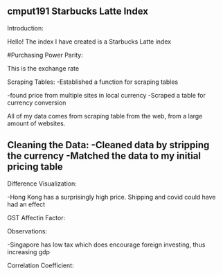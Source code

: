 ## cmput191 Starbucks Latte Index

Introduction:

Hello! The index I have created is a Starbucks Latte index

#Purchasing Power Parity:

This is the exchange rate


Scraping Tables:
-Established a function for scraping tables

-found price from multiple sites in local currency
-Scraped a table for currency conversion

All of my data comes from scraping table from the web, from a large amount of websites.

Cleaning the Data:
-Cleaned data by stripping the currency
-Matched the data to my initial pricing table
-

Difference Visualization:

-Hong Kong has a surprisingly high price. Shipping and covid could have had an effect

GST Affectin Factor:

Observations:

-Singapore has low tax which does encourage foreign investing, thus increasing gdp


Correlation Coefficient:




